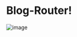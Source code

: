 # Blog-Router!

![image](https://github.com/ritikkumar-agrawal/Blog-Router/assets/97500129/0ecef263-02a2-4f89-b1fd-7fe9f66061e9)

